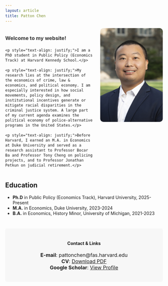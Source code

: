 ```yaml
---
layout: article
title: Patton Chen
---
```


<div style="display: flex; align-items: flex-start; gap: 20px; margin-bottom: 30px;">
  <div style="flex: 1;">
    <h3 style="margin-bottom: 20px; color: #333;">Welcome to my website!</h3>
    
    <p style="text-align: justify;">I am a PhD student in Public Policy (Economics Track) at Harvard Kennedy School.</p>
    
    <p style="text-align: justify;">My research lies at the intersection of the economics of crime, law & economics, and political economy. I am especially interested in how social movements, policy design, and institutional incentives generate or mitigate racial disparities in the criminal justice system. A large part of my current agenda examines the political economy of police‑alternative programs in the United States.</p>
    
    <p style="text-align: justify;">Before Harvard, I earned an M.A. in Economics at Duke University and served as a research assistant to Professor Bocar Ba and Professor Tony Cheng on policing projects, and to Professor Jonathan Petkun on judicial retirement.</p>
  </div>
  
  <div style="flex-shrink: 0;">
    <img src="image.jpg" height="auto" width="200" style="border-radius: 10px;" alt="Patton Chen">
  </div>
</div>

## Education
- **Ph.D** in Public Policy (Economics Track), Harvard University, 2025-Present
- **M.A.** in Economics, Duke University, 2023-2024
- **B.A.** in Economics, History Minor, University of Michigan, 2021-2023
  
<div class="hero" style="background-color:#f7f7f7; margin-top: 40px; padding: 20px; border-radius: 5px; text-align: center;">
  <div class="hero__content">
   <h4>Contact & Links</h4>
    <p style="font-size: medium;">
      <b>E-mail</b>: pattonchen@fas.harvard.edu<br>
      <b>CV</b>: <a href="CV may 2025.pdf" target="_blank">Download PDF</a><br>
      <b>Google Scholar</b>: <a href="https://scholar.google.com/citations?user=qM38HGMAAAAJ&hl=en" target="_blank">View Profile</a>
    </p>
  </div>
</div>
